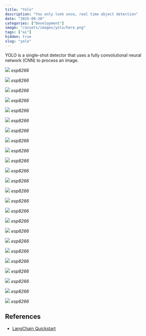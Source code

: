 ```yaml
---
title: "Yolo"
description: "You only look once, real time object detection"
date: "2025-09-20"
categories: ["Development"]
image: "/assets/images/yolo/hero.png"
tags: ["ai"]
hidden: true
slug: "yolo"
---
```




YOLO is a single-shot detector that uses a fully convolutional neural network (CNN) to process an image.

![](/assets/images/yolo/screen-shot-2021-03-06-at-9.28.36-pm-1596x894.png)
*esp8266*

![](/assets/images/yolo/screen-shot-2021-03-06-at-9.28.36-pm-1596x894.png)
*esp8266*

![](/assets/images/yolo/screen-shot-2021-03-06-at-9.28.36-pm-1596x894.png)
*esp8266*

![](/assets/images/yolo/screen-shot-2021-03-06-at-9.28.36-pm-1596x894.png)
*esp8266*

![](/assets/images/yolo/screen-shot-2021-03-06-at-9.28.36-pm-1596x894.png)
*esp8266*

![](/assets/images/yolo/screen-shot-2021-03-06-at-9.28.36-pm-1596x894.png)
*esp8266*

![](/assets/images/yolo/screen-shot-2021-03-06-at-9.28.36-pm-1596x894.png)
*esp8266*

![](/assets/images/yolo/screen-shot-2021-03-06-at-9.28.36-pm-1596x894.png)
*esp8266*

![](/assets/images/yolo/screen-shot-2021-03-06-at-9.28.36-pm-1596x894.png)
*esp8266*

![](/assets/images/yolo/screen-shot-2021-03-06-at-9.28.36-pm-1596x894.png)
*esp8266*

![](/assets/images/yolo/screen-shot-2021-03-06-at-9.28.36-pm-1596x894.png)
*esp8266*

![](/assets/images/yolo/screen-shot-2021-03-06-at-9.28.36-pm-1596x894.png)
*esp8266*

![](/assets/images/yolo/screen-shot-2021-03-06-at-9.28.36-pm-1596x894.png)
*esp8266*

![](/assets/images/yolo/screen-shot-2021-03-06-at-9.28.36-pm-1596x894.png)
*esp8266*

![](/assets/images/yolo/screen-shot-2021-03-06-at-9.28.36-pm-1596x894.png)
*esp8266*

![](/assets/images/yolo/screen-shot-2021-03-06-at-9.28.36-pm-1596x894.png)
*esp8266*

![](/assets/images/yolo/screen-shot-2021-03-06-at-9.28.36-pm-1596x894.png)
*esp8266*

![](/assets/images/yolo/screen-shot-2021-03-06-at-9.28.36-pm-1596x894.png)
*esp8266*

![](/assets/images/yolo/screen-shot-2021-03-06-at-9.28.36-pm-1596x894.png)
*esp8266*

![](/assets/images/yolo/screen-shot-2021-03-06-at-9.28.36-pm-1596x894.png)
*esp8266*

![](/assets/images/yolo/screen-shot-2021-03-06-at-9.28.36-pm-1596x894.png)
*esp8266*

![](/assets/images/yolo/screen-shot-2021-03-06-at-9.28.36-pm-1596x894.png)
*esp8266*

![](/assets/images/yolo/screen-shot-2021-03-06-at-9.28.36-pm-1596x894.png)
*esp8266*

![](/assets/images/yolo/screen-shot-2021-03-06-at-9.28.36-pm-1596x894.png)
*esp8266*
## References

- [LangChain Quickstart](https://python.langchain.com/docs/get_started/quickstart)

